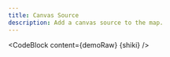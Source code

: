 ```yaml
---
title: Canvas Source
description: Add a canvas source to the map.
---
```


<script lang="ts">
  import Demo from "./Canvas.svelte";
  import demoRaw from "./Canvas.svelte?raw";
  import CodeBlock from "../../CodeBlock.svelte";
  let { shiki } = $props();
</script>

<Demo />

<CodeBlock content={demoRaw} {shiki} />
